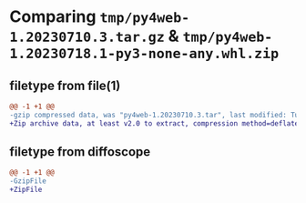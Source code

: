 # Comparing `tmp/py4web-1.20230710.3.tar.gz` & `tmp/py4web-1.20230718.1-py3-none-any.whl.zip`

## filetype from file(1)

```diff
@@ -1 +1 @@
-gzip compressed data, was "py4web-1.20230710.3.tar", last modified: Tue Jul 11 04:13:33 2023, max compression
+Zip archive data, at least v2.0 to extract, compression method=deflate
```

## filetype from diffoscope

```diff
@@ -1 +1 @@
-GzipFile
+ZipFile
```

